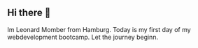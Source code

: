 ## Hi there 👋

Im Leonard Momber from Hamburg. Today is my first day of my webdevelopment bootcamp. Let the journey beginn.
